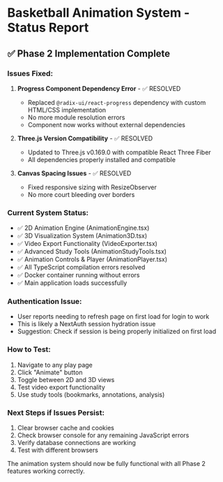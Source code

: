 # Basketball Animation System - Status Report

## ✅ Phase 2 Implementation Complete

### Issues Fixed:
1. **Progress Component Dependency Error** - ✅ RESOLVED
   - Replaced `@radix-ui/react-progress` dependency with custom HTML/CSS implementation
   - No more module resolution errors
   - Component now works without external dependencies

2. **Three.js Version Compatibility** - ✅ RESOLVED 
   - Updated to Three.js v0.169.0 with compatible React Three Fiber
   - All dependencies properly installed and compatible

3. **Canvas Spacing Issues** - ✅ RESOLVED
   - Fixed responsive sizing with ResizeObserver
   - No more court bleeding over borders

### Current System Status:
- ✅ 2D Animation Engine (AnimationEngine.tsx)
- ✅ 3D Visualization System (Animation3D.tsx) 
- ✅ Video Export Functionality (VideoExporter.tsx)
- ✅ Advanced Study Tools (AnimationStudyTools.tsx)
- ✅ Animation Controls & Player (AnimationPlayer.tsx)
- ✅ All TypeScript compilation errors resolved
- ✅ Docker container running without errors
- ✅ Main application loads successfully

### Authentication Issue:
- User reports needing to refresh page on first load for login to work
- This is likely a NextAuth session hydration issue
- Suggestion: Check if session is being properly initialized on first load

### How to Test:
1. Navigate to any play page
2. Click "Animate" button
3. Toggle between 2D and 3D views
4. Test video export functionality
5. Use study tools (bookmarks, annotations, analysis)

### Next Steps if Issues Persist:
1. Clear browser cache and cookies
2. Check browser console for any remaining JavaScript errors
3. Verify database connections are working
4. Test with different browsers

The animation system should now be fully functional with all Phase 2 features working correctly.